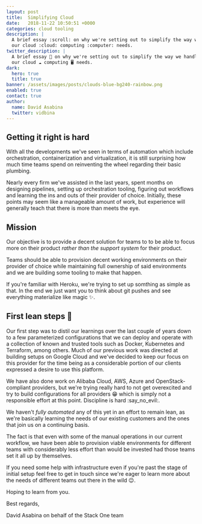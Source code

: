 ```yaml
---
layout: post
title:  Simplifying Cloud
date:   2018-11-22 10:50:51 +0000
categories: cloud tooling
description: |
  A brief essay :scroll: on why we're setting out to simplify the way we handle
  our cloud :cloud: computing :computer: needs.
twitter_description: |
  A brief essay 📜 on why we're setting out to simplify the way we handle
  our cloud ☁️ computing 🖥️ needs.
dark:
  hero: true
  title: true
banner: /assets/images/posts/clouds-blue-bg240-rainbow.png
enabled: true
contact: true
author:
  name: David Asabina
  twitter: vidbina
---
```

## Getting it right is hard

With all the developments we've seen in terms of automation which include
orchestration, containerization and virtualization, it is still surprising how
much time teams spend on reinventing the wheel regarding their basic plumbing.

Nearly every firm we've assisted in the last years, spent months on designing
pipelines, setting up orchestration tooling, figuring out workflows and
learning the ins and outs of their provider of choice. Initially, these points
may seem like a manageable amount of work, but experience will generally teach
that there is more than meets the eye.

## Mission

Our objective is to provide a decent solution for teams to to be able to focus
more on their product <em>rather than the support system</em> for their
product.

Teams should be able to provision decent working environments on their provider
of choice while maintaining full ownership of said environments and we are
building some tooling to make that happen.

If you're familiar with Heroku, we're trying to set up somthing as simple as
that. In the end we just want you to think about git pushes and see everything
materialize like magic :sparkles:.

## First lean steps :baby:

Our first step was to distil our learnings over the last couple of years down
to a few parameterized configurations that we can deploy and operate with a
collection of known and trusted tools such as Docker, Kubernetes and Terraform,
among others. Much of our previous work was directed at building setups on
Google Cloud and we've decided to keep our focus on this provider for the time
being as a considerable portion of our clients expressed a desire to use this
platform.

We have also done work on Alibaba Cloud, AWS, Azure and OpenStack-compliant
providers, but we're trying really hard to not get overexcited and try to build
configurations for all providers :grin: which is simply not a responsible
effort at this point. Discipline is hard :say_no_evil:.

We haven't <em>fully automated</em> any of this yet in an effort to remain
lean, as we're basically learning the needs of our existing customers and the
ones that join us on a continuing basis.

The fact is that even with some of the manual operations in our current
workflow, we have been able to provision viable environments for different
teams with considerably less effort than would be invested had those teams set
it all up by themselves.

If you need some help with infrastructure even if you're past the stage of
initial setup feel free to get in touch since we're eager to learn more about
the needs of different teams out there in the wild :wink:.

Hoping to learn from you.

Best regards,

David Asabina on behalf of the Stack One team
